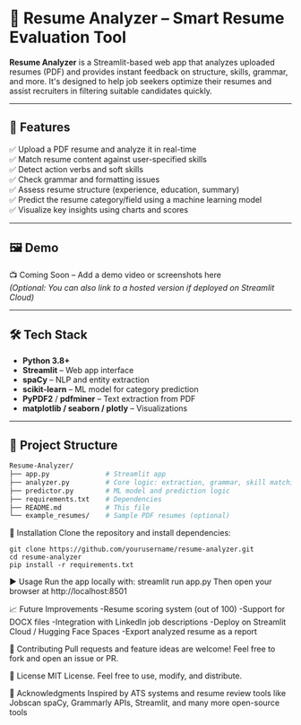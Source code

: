 # 🧠 Resume Analyzer – Smart Resume Evaluation Tool

**Resume Analyzer** is a Streamlit-based web app that analyzes uploaded resumes (PDF) and provides instant feedback on structure, skills, grammar, and more. It's designed to help job seekers optimize their resumes and assist recruiters in filtering suitable candidates quickly.

---

## 🚀 Features

✅ Upload a PDF resume and analyze it in real-time  
✅ Match resume content against user-specified skills  
✅ Detect action verbs and soft skills  
✅ Check grammar and formatting issues  
✅ Assess resume structure (experience, education, summary)  
✅ Predict the resume category/field using a machine learning model  
✅ Visualize key insights using charts and scores  

---

## 🖼 Demo

📺 Coming Soon – Add a demo video or screenshots here  
*(Optional: You can also link to a hosted version if deployed on Streamlit Cloud)*

---

## 🛠 Tech Stack

- **Python 3.8+**
- **Streamlit** – Web app interface
- **spaCy** – NLP and entity extraction
- **scikit-learn** – ML model for category prediction
- **PyPDF2** / **pdfminer** – Text extraction from PDF
- **matplotlib / seaborn / plotly** – Visualizations

---

## 📂 Project Structure

```bash
Resume-Analyzer/
├── app.py              # Streamlit app
├── analyzer.py         # Core logic: extraction, grammar, skill matching
├── predictor.py        # ML model and prediction logic
├── requirements.txt    # Dependencies
├── README.md           # This file
└── example_resumes/    # Sample PDF resumes (optional)
```

🔧 Installation
Clone the repository and install dependencies:
```
git clone https://github.com/yourusername/resume-analyzer.git
cd resume-analyzer
pip install -r requirements.txt
```
▶️ Usage
Run the app locally with:
streamlit run app.py
Then open your browser at http://localhost:8501

📈 Future Improvements
-Resume scoring system (out of 100)
-Support for DOCX files
-Integration with LinkedIn job descriptions
-Deploy on Streamlit Cloud / Hugging Face Spaces
-Export analyzed resume as a report

🤝 Contributing
Pull requests and feature ideas are welcome! Feel free to fork and open an issue or PR.

📄 License
MIT License.
Feel free to use, modify, and distribute.

🙌 Acknowledgments
Inspired by ATS systems and resume review tools like Jobscan
spaCy, Grammarly APIs, Streamlit, and many more open-source tools

